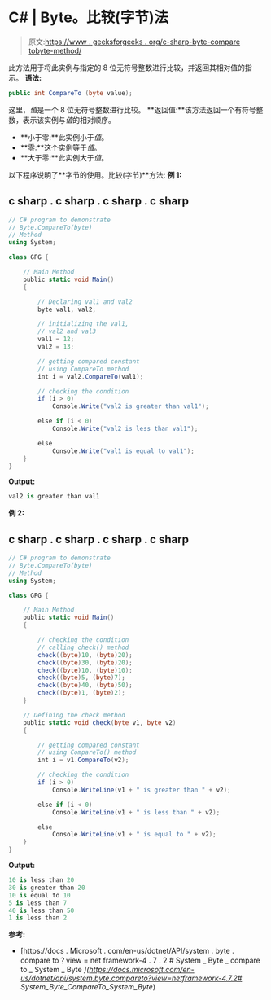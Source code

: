 # C# | Byte。比较(字节)法

> 原文:[https://www . geeksforgeeks . org/c-sharp-byte-compare tobyte-method/](https://www.geeksforgeeks.org/c-sharp-byte-comparetobyte-method/)

此方法用于将此实例与指定的 8 位无符号整数进行比较，并返回其相对值的指示。
**语法:**

```cs
public int CompareTo (byte value);
```

这里，*值*是一个 8 位无符号整数进行比较。
**返回值:**该方法返回一个有符号整数，表示该实例与*值*的相对顺序。

*   **小于零:**此实例小于*值*。
*   **零:**这个实例等于*值*。
*   **大于零:**此实例大于*值*。

以下程序说明了**字节的使用。比较(字节)**方法:
**例 1:**

## c sharp . c sharp . c sharp . c sharp

```cs
// C# program to demonstrate
// Byte.CompareTo(byte)
// Method
using System;

class GFG {

    // Main Method
    public static void Main()
    {

        // Declaring val1 and val2
        byte val1, val2;

        // initializing the val1,
        // val2 and val3
        val1 = 12;
        val2 = 13;

        // getting compared constant
        // using CompareTo method
        int i = val2.CompareTo(val1);

        // checking the condition
        if (i > 0)
            Console.Write("val2 is greater than val1");

        else if (i < 0)
            Console.Write("val2 is less than val1");

        else
            Console.Write("val1 is equal to val1");
    }
}
```

**Output:** 

```cs
val2 is greater than val1
```

**例 2:**

## c sharp . c sharp . c sharp . c sharp

```cs
// C# program to demonstrate
// Byte.CompareTo(byte)
// Method
using System;

class GFG {

    // Main Method
    public static void Main()
    {

        // checking the condition
        // calling check() method
        check((byte)10, (byte)20);
        check((byte)30, (byte)20);
        check((byte)10, (byte)10);
        check((byte)5, (byte)7);
        check((byte)40, (byte)50);
        check((byte)1, (byte)2);
    }

    // Defining the check method
    public static void check(byte v1, byte v2)
    {

        // getting compared constant
        // using CompareTo() method
        int i = v1.CompareTo(v2);

        // checking the condition
        if (i > 0)
            Console.WriteLine(v1 + " is greater than " + v2);

        else if (i < 0)
            Console.WriteLine(v1 + " is less than " + v2);

        else
            Console.WriteLine(v1 + " is equal to " + v2);
    }
}
```

**Output:** 

```cs
10 is less than 20
30 is greater than 20
10 is equal to 10
5 is less than 7
40 is less than 50
1 is less than 2
```

**参考:**

*   [https://docs . Microsoft . com/en-us/dotnet/API/system . byte . compare to？view = net framework-4 . 7 . 2 # System _ Byte _ compare to _ System _ Byte _](https://docs.microsoft.com/en-us/dotnet/api/system.byte.compareto?view=netframework-4.7.2# System_Byte_CompareTo_System_Byte_)